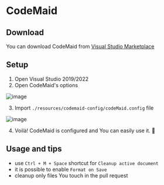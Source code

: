# CodeMaid

## Download

You can download CodeMaid from [Visual Studio Marketplace](https://marketplace.visualstudio.com/items?itemName=SteveCadwallader.CodeMaid)

## Setup

1. Open Visual Studio 2019/2022
2. Open CodeMaid's options

![image](/codemaid-config/cm-setup-1.png)

3. Import `./resources/codemaid-config/codeMaid.config` file

![image](/codemaid-config/cm-setup-2.png)

4. Voilà! CodeMaid is configured and You can easily use it. 🎉

## Usage and tips

- use `Ctrl + M + Space` shortcut for `Cleanup active document`
- it is possible to enable `Format on Save`
- cleanup only files You touch in the pull request